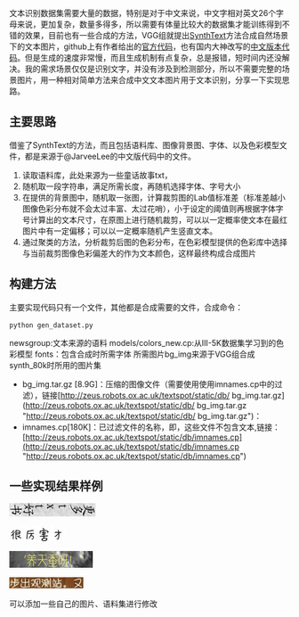 文本识别数据集需要大量的数据，特别是对于中文来说，中文字相对英文26个字母来说，更加复杂，数量多得多，所以需要有体量比较大的数据集才能训练得到不错的效果，目前也有一些合成的方法，VGG组就提出[SynthText](http://www.robots.ox.ac.uk/~vgg/data/scenetext/)方法合成自然场景下的文本图片，github上有作者给出的[官方代码](https://github.com/ankush-me/SynthText)，也有国内大神改写的[中文版本代码](https://github.com/JarveeLee/SynthText_Chinese_version)。但是生成的速度非常慢，而且生成机制有点复杂，总是报错，短时间内还没解决。我的需求场景仅仅是识别文字，并没有涉及到检测部分，所以不需要完整的场景图片，用一种相对简单方法来合成中文文本图片用于文本识别，分享一下实现思路。


## 主要思路
借鉴了SynthText的方法，而且包括语料库、图像背景图、字体、以及色彩模型文件，都是来源于@JarveeLee的中文版代码中的文件。
1. 读取语料库，此处来源为一些童话故事txt，
2. 随机取一段字符串，满足所需长度，再随机选择字体、字号大小
3. 在提供的背景图中，随机取一张图，计算裁剪图的Lab值标准差（标准差越小图像色彩分布就不会太过丰富、太过花哨），小于设定的阈值则再根据字体字号计算出的文本尺寸，在原图上进行随机裁剪，可以以一定概率使文本在最红图片中有一定偏移；可以以一定概率随机产生竖直文本。
4. 通过聚类的方法，分析裁剪后图的色彩分布，在色彩模型提供的色彩库中选择与当前裁剪图像色彩偏差大的作为文本颜色，这样最终构成合成图片

## 构建方法
主要实现代码只有一个文件，其他都是合成需要的文件，合成命令：

	python gen_dataset.py

newsgroup:文本来源的语料
models/colors_new.cp:从III-5K数据集学习到的色彩模型
fonts：包含合成时所需字体
所需图片bg_img来源于VGG组合成synth_80k时所用的图片集
- bg_img.tar.gz [8.9G]：压缩的图像文件（需要使用使用imnames.cp中的过滤），链接[http://zeus.robots.ox.ac.uk/textspot/static/db/ bg_img.tar.gz](http://zeus.robots.ox.ac.uk/textspot/static/db/ bg_img.tar.gz "http://zeus.robots.ox.ac.uk/textspot/static/db/ bg_img.tar.gz")：
- imnames.cp[180K]：已过滤文件的名称，即，这些文件不包含文本,链接：[http://zeus.robots.ox.ac.uk/textspot/static/db/imnames.cp](http://zeus.robots.ox.ac.uk/textspot/static/db/imnames.cp "http://zeus.robots.ox.ac.uk/textspot/static/db/imnames.cp")

## 一些实现结果样例

![](/img/img_1.jpg)

![](/img/img_2.jpg)

![](/img/img_3.jpg)

![](/img/img_4.jpg)

可以添加一些自己的图片、语料集进行修改